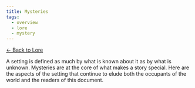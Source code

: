 ```yaml
---
title: Mysteries
tags:
  - overview
  - lore
  - mystery
---
```

[<- Back to Lore](../index.md)

A setting is defined as much by what is known about it as by what is unknown. Mysteries are at the core of what makes a story special. Here are the aspects of the setting that continue to elude both the occupants of the world and the readers of this document.